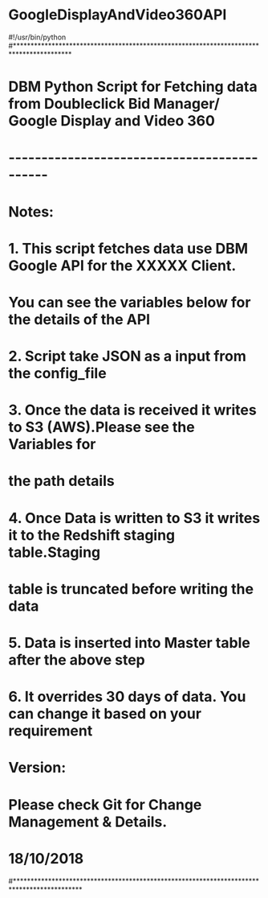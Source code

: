 # GoogleDisplayAndVideo360API
#!/usr/bin/python
#****************************************************************************************
#    DBM  Python Script for  Fetching data from Doubleclick Bid Manager/ Google Display and Video  360
#   --------------------------------------------
#
#    Notes:
#
#    1. This script fetches data use DBM Google API for the XXXXX Client.
#       You can see the variables below for the details of the API
#    2. Script take JSON as a input from the config_file
#    3. Once the data is received it writes to S3 (AWS).Please see the Variables for
#       the path details
#    4. Once Data is written to S3 it writes it to the Redshift staging table.Staging
#       table is truncated before writing the data
#    5. Data is inserted into Master table after the above step
#    6. It overrides 30 days of data. You can change it based on your requirement
#
#    Version:
#      Please check Git for Change Management & Details.
#      18/10/2018
#*******************************************************************************************